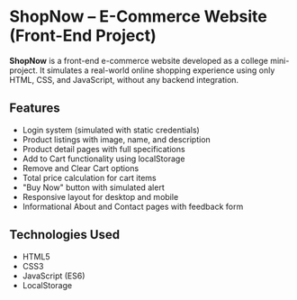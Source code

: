 # ShopNow – E-Commerce Website (Front-End Project)

**ShopNow** is a front-end e-commerce website developed as a college mini-project. It simulates a real-world online shopping experience using only HTML, CSS, and JavaScript, without any backend integration.

## Features

- Login system (simulated with static credentials)
- Product listings with image, name, and description
- Product detail pages with full specifications
- Add to Cart functionality using localStorage
- Remove and Clear Cart options
- Total price calculation for cart items
- "Buy Now" button with simulated alert
- Responsive layout for desktop and mobile
- Informational About and Contact pages with feedback form

## Technologies Used

- HTML5
- CSS3
- JavaScript (ES6)
- LocalStorage
